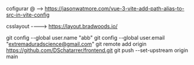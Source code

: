 cofigurar @ -->  https://jasonwatmore.com/vue-3-vite-add-path-alias-to-src-in-vite-config

csslayout ---->  https://layout.bradwoods.io/

git config --global user.name "abb"
git config --global user.email "extremaduradscience@gmail.com"
git remote add origin https://github.com/DSchatarrer/frontend.git
git push --set-upstream origin main